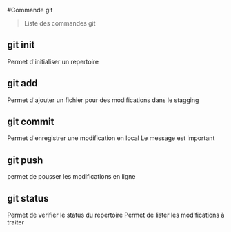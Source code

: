 #Commande git
>Liste des commandes git
## git init
Permet d'initialiser un repertoire
## git add
Permet d'ajouter un fichier pour des modifications dans le stagging

## git commit
Permet d'enregistrer une modification en local
Le message est important

## git push
permet de pousser les modifications en ligne

## git status
Permet de verifier le status du repertoire
Permet de lister les modifications à traiter